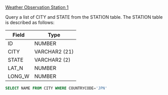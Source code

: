 [Weather Observation Station 1](https://www.hackerrank.com/challenges/weather-observation-station-1/problem)

Query a list of CITY and STATE from the STATION table.
The STATION table is described as follows:

|    Field      |     Type      |
| ------------- | ------------- |
| ID            | NUMBER        |
| CITY          | VARCHAR2 (21) |
| STATE         | VARCHAR2 (2)  |
| LAT_N         | NUMBER        |
| LONG_W        | NUMBER        |

```sql
SELECT NAME FROM CITY WHERE COUNTRYCODE='JPN'
```
